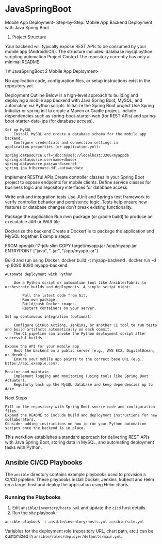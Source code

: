 # JavaSpringBoot
Mobile App Deployment-
Step-by-Step: Mobile App Backend Deployment with Java Spring Boot
1. Project Structure

Your backend will typically expose REST APIs to be consumed by your mobile app (Android/iOS). The structure includes: database mysql.python scripting automation
Project Context
The repository currently has only a minimal README:

1  # JavaSpringBoot
2  Mobile App Deployment-

No application code, configuration files, or setup instructions exist in the repository yet.

Deployment Outline
Below is a high-level approach to building and deploying a mobile app backend with Java Spring Boot, MySQL, and automation via Python scripts.
    Initialize the Spring Boot project
        Use Spring Initializr or spring init to create a Maven or Gradle project.
        Include dependencies such as spring-boot-starter-web (for REST APIs) and spring-boot-starter-data-jpa (for database access).

    Set up MySQL
        Install MySQL and create a database schema for the mobile app backend.
        Configure credentials and connection settings in application.properties (or application.yml):

    spring.datasource.url=jdbc:mysql://localhost:3306/myappdb
    spring.datasource.username=dbuser
    spring.datasource.password=secret
    spring.jpa.hibernate.ddl-auto=update

Implement RESTful APIs
    Create controller classes in your Spring Boot project to expose endpoints for mobile clients.
    Define service classes for business logic and repository interfaces for database access.

Write unit and integration tests
    Use JUnit and Spring’s test framework to verify controller behavior and persistence logic.
    Tests help ensure new features or database changes don’t break existing functionality.

Package the application
    Run mvn package (or gradle build) to produce an executable JAR or WAR file.

Dockerize the backend
    Create a Dockerfile to package the application and MySQL together. Example steps:

FROM openjdk:17-jdk-slim
COPY target/myapp.jar /app/myapp.jar
ENTRYPOINT ["java", "-jar", "/app/myapp.jar"]

Build and run using Docker:
        docker build -t myapp-backend .
        docker run -d -p 8080:8080 myapp-backend

    Automate deployment with Python

        Use a Python script or automation tool like Ansible/Fabric to orchestrate builds and deployments. A simple script might:

            Pull the latest code from Git.
            Run mvn package.
            Build/push Docker images.
            Restart containers on your server.

    Set up continuous integration (optional)

        Configure GitHub Actions, Jenkins, or another CI tool to run tests and build artifacts automatically on each commit.
        The CI pipeline can invoke the Python deployment script after successful builds.

    Expose the API for your mobile app
        Host the backend on a public server (e.g., AWS EC2, DigitalOcean, or Heroku).
        Ensure your mobile app points to the correct base URL (e.g., https://api.example.com).

    Monitor and maintain
        Implement logging and monitoring (using tools like Spring Boot Actuator).
        Regularly back up the MySQL database and keep dependencies up to date.

Next Steps

    Fill in the repository with Spring Boot source code and configuration files.
    Expand the README to include build and deployment instructions for new collaborators.
    Consider adding instructions on how to run your Python automation scripts once the backend is in place.

This workflow establishes a standard approach for delivering REST APIs with Java Spring Boot, storing data in MySQL, and automating deployment tasks with Python.

## Ansible CI/CD Playbooks

The `ansible` directory contains example playbooks used to provision a CI/CD
pipeline. These playbooks install Docker, Jenkins, kubectl and Helm on a target
host and deploy the application using Helm charts.

### Running the Playbooks

1. Edit `ansible/inventory/hosts.yml` and update the `cicd` host details.
2. Run the site playbook:

```bash
ansible-playbook -i ansible/inventory/hosts.yml ansible/site.yml
```

Variables for the deployment role (repository URL, chart path, etc.) can be
customized in `ansible/roles/deployer/defaults/main.yml`.
